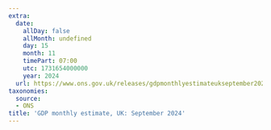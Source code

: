 ```yaml
---
extra:
  date:
    allDay: false
    allMonth: undefined
    day: 15
    month: 11
    timePart: 07:00
    utc: 1731654000000
    year: 2024
  url: https://www.ons.gov.uk/releases/gdpmonthlyestimateukseptember2024
taxonomies:
  source:
  - ONS
title: 'GDP monthly estimate, UK: September 2024'
---
```

